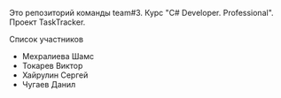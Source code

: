 Это репозиторий команды team#3. Курс "C# Developer. Professional". Проект TaskTracker.

Список участников

- Мехралиева Шамс
- Токарев Виктор
- Хайрулин Сергей
- Чугаев Данил
